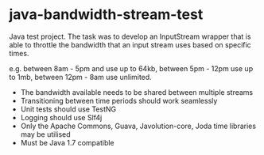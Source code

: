 java-bandwidth-stream-test
==========================

Java test project. The task was to develop an InputStream wrapper that is able to throttle the bandwidth that an input stream uses based on specific times.

e.g. between 8am - 5pm and  use up to 64kb, between 5pm - 12pm use up to 1mb, between 12pm - 8am use unlimited.

- The bandwidth available needs to be shared between multiple streams
- Transitioning between time periods should work seamlessly
- Unit tests should use TestNG
- Logging should use Slf4j
- Only the Apache Commons, Guava, Javolution-core, Joda time libraries may be utilised
- Must be Java 1.7 compatible


